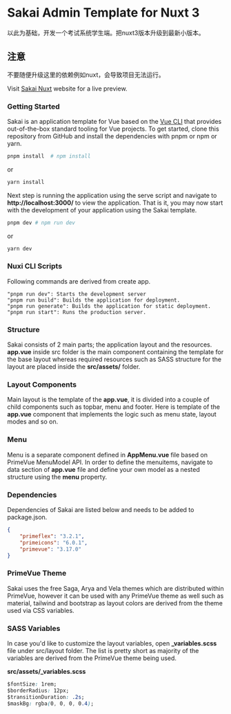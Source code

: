 #  Sakai Admin Template for Nuxt 3  


以此为基础，开发一个考试系统学生端。把nuxt3版本升级到最新小版本。

## 注意

不要随便升级这里的依赖例如nuxt，会导致项目无法运行。


Visit [Sakai Nuxt](https://sakai-nuxt.vercel.app) website for a live preview. 
 
### Getting Started
Sakai is an application template for Vue based on the [Vue CLI](https://cli.vuejs.org/) that provides out-of-the-box standard
tooling for Vue projects. To get started, clone this repository from GitHub and install the dependencies with pnpm or npm or yarn.
                
```bash
pnpm install  # npm install
```

or

```bash
yarn install
```

Next step is running the application using the serve script and navigate to **http://localhost:3000/** to view the application.
That is it, you may now start with the development of your application using the Sakai template.</p>

```bash
pnpm dev # npm run dev
```

or

```bash
yarn dev
```

### Nuxi CLI Scripts
Following commands are derived from create app.
```
"pnpm run dev": Starts the development server
"pnpm run build": Builds the application for deployment.
"pnpm run generate": Builds the application for static deployment.
"pnpm run start": Runs the production server.
```

### Structure
Sakai consists of 2 main parts; the application layout and the resources. **app.vue** inside src folder is the main component containing the template for the base layout whereas required resources such as SASS structure for the layout are placed inside the **src/assets/** folder.</p>

### Layout Components
Main layout is the template of the **app.vue**, it is divided into a couple of child components such as topbar, menu and footer. Here is template of the
**app.vue** component that implements the logic such as menu state, layout modes and so on.

### Menu
Menu is a separate component defined in **AppMenu.vue** file based on PrimeVue MenuModel API. In order to define the menuitems,
navigate to data section of **app.vue** file and define your own model as a nested structure using the **menu** property.

### Dependencies
Dependencies of Sakai are listed below and needs to be added to package.json.

```json
{
    "primeflex": "3.2.1",
    "primeicons": "6.0.1",
    "primevue": "3.17.0"
}
```

### PrimeVue Theme
Sakai uses the free Saga, Arya and Vela themes which are distributed within PrimeVue, however it can be used with any PrimeVue theme as well such as material, tailwind and bootstrap as layout colors are derived from the theme used via CSS variables.

### SASS Variables
In case you'd like to customize the layout variables, open **_variables.scss** file under src/layout folder. The list is pretty short as majority of the variables are derived from the PrimeVue theme being used.

**src/assets/_variables.scss**
```css
$fontSize: 1rem;
$borderRadius: 12px;
$transitionDuration: .2s;
$maskBg: rgba(0, 0, 0, 0.4);
```
